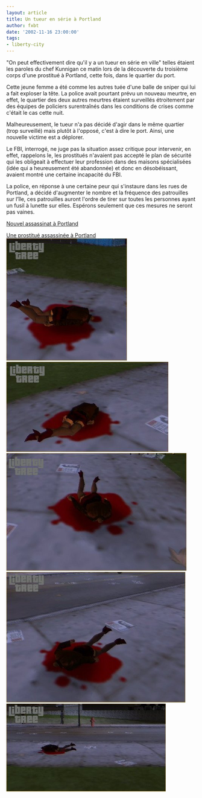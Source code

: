 ```yaml
---
layout: article
title: Un tueur en série à Portland
author: fxbt
date: '2002-11-16 23:00:00'
tags:
- liberty-city
---
```


"On peut effectivement dire qu'il y a un tueur en série en ville" telles étaient les paroles du chef Kunnigan ce matin lors de la découverte du troisième corps d'une prostitué à Portland, cette fois, dans le quartier du port.

Cette jeune femme a été comme les autres tuée d'une balle de sniper qui lui a fait exploser la tête. La police avait pourtant prévu un nouveau meurtre, en effet, le quartier des deux autres meurtres étaient surveillés étroitement par des équipes de policiers surentraînés dans les conditions de crises comme c'était le cas cette nuit.

Malheureusement, le tueur n'a pas décidé d'agir dans le même quartier (trop surveillé) mais plutôt à l'opposé, c'est à dire le port. Ainsi, une nouvelle victime est a déplorer.

Le FBI, interrogé, ne juge pas la situation assez critique pour intervenir, en effet, rappelons le, les prostitués n'avaient pas accepté le plan de sécurité qui les obligeait à effectuer leur profession dans des maisons spécialisées (idée qui a heureusement été abandonnée) et donc en désobéissant, avaient montré une certaine incapacité du FBI.

La police, en réponse à une certaine peur qui s'instaure dans les rues de Portland, a décidé d'augmenter le nombre et la fréquence des patrouilles sur l’île, ces patrouilles auront l'ordre de tirer sur toutes les personnes ayant un fusil à lunette sur elles. Espérons seulement que ces mesures ne seront pas vaines.

[Nouvel assassinat à Portland](/2002/11/15/nouvel-assassinat-a-portland/)

[Une prostitué assassinée à Portland](/2002/11/13/une-prostitue-assassinee-a-portland/0)
![](/content/images/v1/user21/portland_c_1.jpg)
![](/content/images/v1/user21/portland_c_2.jpg)
![](/content/images/v1/user21/portland_c_3.jpg)
![](/content/images/v1/user21/portland_c_4.jpg)
![](/content/images/v1/user21/portland_c_5.jpg)